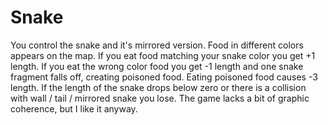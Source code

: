 # Snake

You control the snake and it's mirrored version. Food in different colors appears on the map. If you eat food matching your snake color you get +1 length. If you eat the wrong color food you get -1 length and one snake fragment falls off, creating poisoned food. Eating poisoned food causes -3 length. If the length of the snake drops below zero or there is a collision with wall / tail / mirrored snake you lose. The game lacks a bit of graphic coherence, but I like it anyway.
